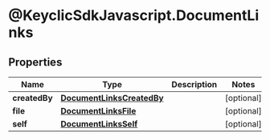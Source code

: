 # @KeyclicSdkJavascript.DocumentLinks

## Properties
Name | Type | Description | Notes
------------ | ------------- | ------------- | -------------
**createdBy** | [**DocumentLinksCreatedBy**](DocumentLinksCreatedBy.md) |  | [optional] 
**file** | [**DocumentLinksFile**](DocumentLinksFile.md) |  | [optional] 
**self** | [**DocumentLinksSelf**](DocumentLinksSelf.md) |  | [optional] 


